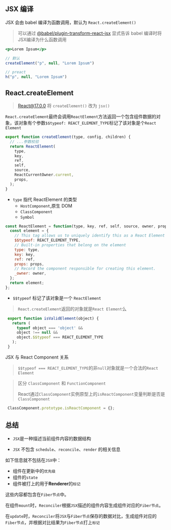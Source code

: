 
## JSX 编译
JSX 会由 babel 编译为函数调用，默认为 `React.createElement()`

> 可以通过 [@babel/plugin-transform-react-jsx](https://babeljs.io/docs/en/babel-plugin-transform-react-jsx) 显式告诉 babel 编译时将JSX编译为什么函数调用

```jsx
<p>Lorem Ipsum</p>

// 默认 
createElement("p", null, "Lorem Ipsum")

// preact
h("p", null, "Lorem Ipsum")
```


## React.createElement 
> React@17.0.0 将 `createElement()` 改为 `jsx()`

`React.createElement`最终会调用`ReactElement`方法返回一个包含组件数据的对象，该对象有个参数`$$typeof: REACT_ELEMENT_TYPE`标记了该对象是个`React Element`

```js
export function createElement(type, config, children) {
  // ...参数校验
  return ReactElement(
    type,
    key,
    ref,
    self,
    source,
    ReactCurrentOwner.current,
    props,
  );
}
```

- `type` 指代 ReactElement 的类型
  - `HostComponent`,原生 DOM 
  - `ClassComponent`
  - `Symbol`

```js
const ReactElement = function(type, key, ref, self, source, owner, props) {
  const element = {
    // This tag allows us to uniquely identify this as a React Element
    $$typeof: REACT_ELEMENT_TYPE,
    // Built-in properties that belong on the element
    type: type,
    key: key,
    ref: ref,
    props: props,
    // Record the component responsible for creating this element.
    _owner: owner,
  };
  return element;
};

```

- `$$typeof` 标记了该对象是一个 `ReactElement`

> `React.createElement`返回的对象就是`React Element`么
>
```js
 export function isValidElement(object) {
   return (
     typeof object === 'object' &&
     object !== null &&
     object.$$typeof === REACT_ELEMENT_TYPE
   );
 }
```


JSX 与 React Component 关系

> `$$typeof === REACT_ELEMENT_TYPE`的非`null`对象就是一个合法的`React Element`

> 区分 `ClassComponent` 和 `FunctionComponent`
>
> React通过`ClassComponent`实例原型上的`isReactComponent`变量判断是否是`ClassComponent`
>

```js
 ClassComponent.prototype.isReactComponent = {};
```



## 总结

- `JSX`是一种描述当前组件内容的数据结构

- `JSX` 不包含 `schedule`、`reconcile`、`render` 的相关信息

  

如下信息就不包括在`JSX`中：

- 组件在更新中的`优先级`
- 组件的`state`
- 组件被打上的用于**Renderer**的`标记`

这些内容都包含在`Fiber节点`中。

在组件`mount`时，`Reconciler`根据`JSX`描述的组件内容生成组件对应的`Fiber节点`。

在`update`时，`Reconciler`将`JSX`与`Fiber节点`保存的数据对比，生成组件对应的`Fiber节点`，并根据对比结果为`Fiber节点`打上`标记`

